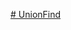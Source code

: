 [# UnionFind](https://leetcode.com/discuss/general-discussion/1072418/Disjoint-Set-Union-(DSU)Union-Find-A-Complete-Guide)
